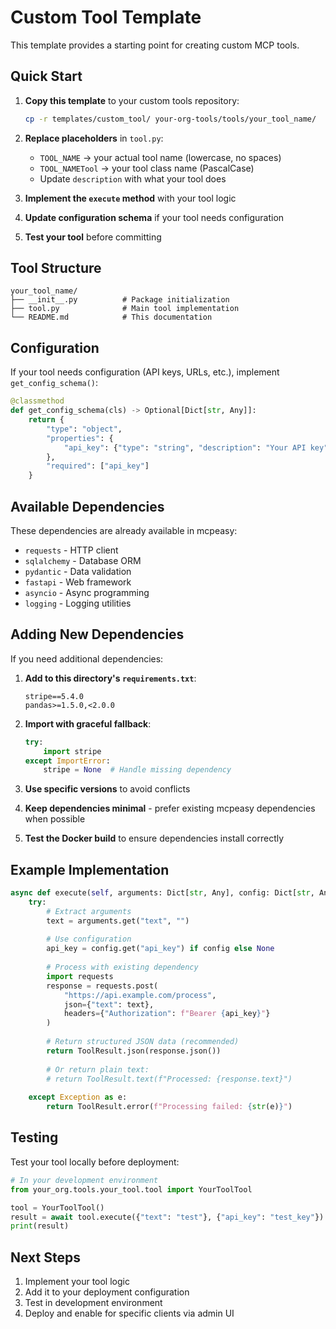 # Custom Tool Template

This template provides a starting point for creating custom MCP tools.

## Quick Start

1. **Copy this template** to your custom tools repository:
   ```bash
   cp -r templates/custom_tool/ your-org-tools/tools/your_tool_name/
   ```

2. **Replace placeholders** in `tool.py`:
   - `TOOL_NAME` → your actual tool name (lowercase, no spaces)
   - `TOOL_NAMETool` → your tool class name (PascalCase)
   - Update `description` with what your tool does

3. **Implement the `execute` method** with your tool logic

4. **Update configuration schema** if your tool needs configuration

5. **Test your tool** before committing

## Tool Structure

```
your_tool_name/
├── __init__.py          # Package initialization
├── tool.py              # Main tool implementation
└── README.md            # This documentation
```

## Configuration

If your tool needs configuration (API keys, URLs, etc.), implement `get_config_schema()`:

```python
@classmethod
def get_config_schema(cls) -> Optional[Dict[str, Any]]:
    return {
        "type": "object",
        "properties": {
            "api_key": {"type": "string", "description": "Your API key"}
        },
        "required": ["api_key"]
    }
```

## Available Dependencies

These dependencies are already available in mcpeasy:
- `requests` - HTTP client
- `sqlalchemy` - Database ORM
- `pydantic` - Data validation
- `fastapi` - Web framework
- `asyncio` - Async programming
- `logging` - Logging utilities

## Adding New Dependencies

If you need additional dependencies:

1. **Add to this directory's `requirements.txt`**:
   ```
   stripe==5.4.0
   pandas>=1.5.0,<2.0.0
   ```

2. **Import with graceful fallback**:
   ```python
   try:
       import stripe
   except ImportError:
       stripe = None  # Handle missing dependency
   ```

3. **Use specific versions** to avoid conflicts

4. **Keep dependencies minimal** - prefer existing mcpeasy dependencies when possible

5. **Test the Docker build** to ensure dependencies install correctly

## Example Implementation

```python
async def execute(self, arguments: Dict[str, Any], config: Dict[str, Any] = None) -> ToolResult:
    try:
        # Extract arguments
        text = arguments.get("text", "")
        
        # Use configuration
        api_key = config.get("api_key") if config else None
        
        # Process with existing dependency
        import requests
        response = requests.post(
            "https://api.example.com/process",
            json={"text": text},
            headers={"Authorization": f"Bearer {api_key}"}
        )
        
        # Return structured JSON data (recommended)
        return ToolResult.json(response.json())
        
        # Or return plain text:
        # return ToolResult.text(f"Processed: {response.text}")
        
    except Exception as e:
        return ToolResult.error(f"Processing failed: {str(e)}")
```

## Testing

Test your tool locally before deployment:

```python
# In your development environment
from your_org.tools.your_tool.tool import YourToolTool

tool = YourToolTool()
result = await tool.execute({"text": "test"}, {"api_key": "test_key"})
print(result)
```

## Next Steps

1. Implement your tool logic
2. Add it to your deployment configuration
3. Test in development environment
4. Deploy and enable for specific clients via admin UI